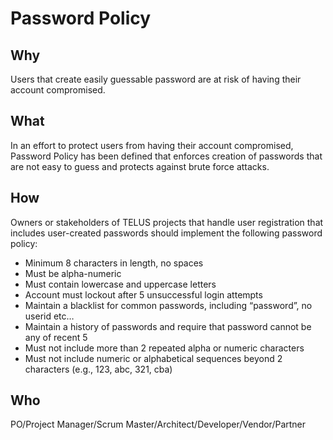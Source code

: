 # Password Policy

## Why

Users that create easily guessable password are at risk of having their account compromised.

## What

In an effort to protect users from having their account compromised, Password Policy has been defined that enforces creation of passwords that are not easy to guess and protects against brute force attacks.

## How

Owners or stakeholders of TELUS projects that handle user registration that includes user-created passwords should implement the following password policy:

- Minimum 8 characters in length, no spaces
- Must be alpha-numeric
- Must contain lowercase and uppercase letters
- Account must lockout after 5 unsuccessful login attempts
- Maintain a blacklist for common passwords, including “password”, no userid etc…
- Maintain a history of passwords and require that password cannot be any of recent 5
- Must not include more than 2 repeated alpha or numeric characters
- Must not include numeric or alphabetical sequences beyond 2 characters (e.g., 123, abc, 321, cba)

## Who

PO/Project Manager/Scrum Master/Architect/Developer/Vendor/Partner


